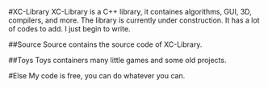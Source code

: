 #XC-Library
    XC-Library is a C++ library, it containes algorithms, GUI, 3D, compilers, and more.
    The library is currently under construction. It has a lot of codes to add. 
    I just begin to write.

##Source
    Source contains the source code of XC-Library. 

##Toys
    Toys containers many little games and some old projects.

#Else
    My code is free, you can do whatever you can.